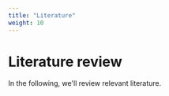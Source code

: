 ```yaml
---
title: "Literature"
weight: 10
---
```

# Literature review

In the following, we'll review relevant literature. 


